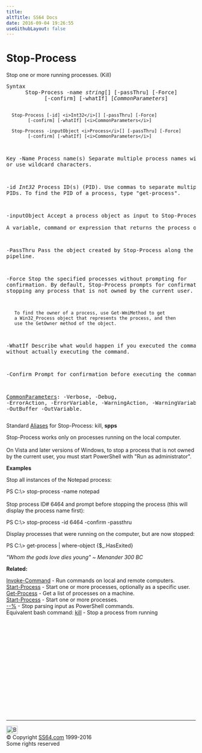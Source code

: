 ```yaml
---
title:
altTitle: SS64 Docs
date: 2016-09-04 19:26:55
useGithubLayout: false
---
```

<!-- #BeginLibraryItem "/Library/head_ps.lbi" --><!-- #EndLibraryItem --><h1>Stop-Process</h1> 
<p>Stop one or more running processes. (<span class="code">Kill</span>)</p>
<pre>Syntax
      Stop-Process -name <i>string</i>[] [-passThru] [-Force]
            [-confirm] [-whatIf] [<i>CommonParameters</i>]
    
      Stop-Process [-id] <i>Int32</i>[] [-passThru] [-Force]
            [-confirm] [-whatIf] [<i>CommonParameters</i>]
    
      Stop-Process -inputObject <i>Process</i>[] [-passThru] [-Force]
            [-confirm] [-whatIf] [<i>CommonParameters</i>]
Key
   -Name 
       Process name(s)
       Separate multiple process names with commas or use wildcard characters. 

   -id <i>Int32</i>
       Process ID(s) (PID). Use commas to separate multiple PIDs.
       To find the PID of a process, type "get-process".
   
   -inputObject 
       Accept a process object as input to Stop-Process.  
       A variable, command or expression that returns the process object(s)

   -PassThru 
       Pass the object created by Stop-Process along the pipeline. 

   -Force
       Stop the specified processes without prompting for confirmation.
       By default, Stop-Process prompts for confirmation before stopping
       any process that is not owned by the current user.

       To find the owner of a process, use Get-WmiMethod to get
       a Win32_Process object that represents the process, and then
       use the GetOwner method of the object.

   -WhatIf
       Describe what would happen if you executed the command without
       actually executing the command.

   -Confirm
       Prompt for confirmation before executing the command.

   <a href="common.html">CommonParameters</a>:
       -Verbose, -Debug, -ErrorAction, -ErrorVariable, -WarningAction, -WarningVariable,
       -OutBuffer -OutVariable.</pre>
<p>Standard <a href="get-alias.html">Aliases</a> for Stop-Process: <span class="code">kill, </span><b><span class="code">spps</span></b></p>
<p>Stop-Process works only on processes running on the local computer.<br>
<br>
On Vista and later versions of Windows, to stop a process that is not owned by the current user, you must start PowerShell with "Run as administrator".</p>
<p><b>Examples</b></p>
<p>Stop all instances of the Notepad process:</p>
<p><span class="code">PS C:\&gt; stop-process -name notepad</span><br>
<br>
Stop process ID# 6464 and prompt before stopping the process (this will display the process name first):</p>
<p class="code">PS C:\&gt; stop-process -id 6464 -confirm -passthru</p>
<p>Display  processes that were running on the computer, but are now stopped:</p>
<p class="code">PS C:\&gt; get-process | where-object {$_.HasExited}</p>
<p class="quote"><i>"Whom the gods love dies young" ~ Menander 300 BC </i></p>
<p><b>Related:</b></p>
<p><a href="invoke-command.html">Invoke-Command</a> -   Run commands on local and remote computers.<br>
<a href="start-process.html">Start-Process</a> -  Start one or more processes, optionally as a specific user.<br>
<a href="get-process.html">Get-Process</a> - Get a list of processes on a machine.<br>
<a href="start-process.html">Start-Process</a> - Start one or more processes.<br>
<span class="code"><a href="stop-parsing.html">--%</a></span> - Stop parsing input as PowerShell commands.<br>
Equivalent bash command: <a href="../bash/kill.html">kill</a> - Stop a process from running</p><!-- #BeginLibraryItem "/Library/foot_ps.lbi" --><p>
<!-- PowerShell300 -->
<ins class="adsbygoogle" style="display:inline-block;width:300px;height:250px" data-ad-client="ca-pub-6140977852749469" data-ad-slot="6253539900"></ins>
<script>
(adsbygoogle = window.adsbygoogle || []).push({});
</script></p>
<hr>
<div id="bl" class="footer"><a href="stop-process.html#"><img src="../images/top.png" width="30" height="22" alt="Back to the Top"></a></div>
<div id="br" class="footer, tagline">© Copyright <a href="../index.html">SS64.com</a> 1999-2016<br>
Some rights reserved</div><!-- #EndLibraryItem -->

